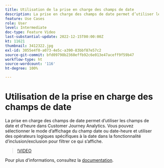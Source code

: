 ```yaml
---
title: Utilisation de la prise en charge des champs de date
description: La prise en charge des champs de date permet d’utiliser les champs de date et d’heure dans Customer Journey Analytics. Vous pouvez sélectionner le mode d’affichage du champ date ou date-heure et utiliser des opérateurs logiques spécifiques à la date dans la fonctionnalité d’inclusion/exclusion pour filtrer ce qui s’affiche.
feature: Use Cases
role: User
level: Intermediate
doc-type: Feature Video
last-substantial-update: 2022-12-15T00:00:00Z
kt: 11621
thumbnail: 3412322.jpg
exl-id: 3055e4f0-a073-4e5c-a390-83bbf87e57c2
source-git-commit: bfd09798b2360effb92c6e013e47aceff9f59b47
workflow-type: ht
source-wordcount: '116'
ht-degree: 100%

---
```


# Utilisation de la prise en charge des champs de date

La prise en charge des champs de date permet d’utiliser les champs de date et d’heure dans Customer Journey Analytics. Vous pouvez sélectionner le mode d’affichage du champ date ou date-heure et utiliser des opérateurs logiques spécifiques à la date dans la fonctionnalité d’inclusion/exclusion pour filtrer ce qui s’affiche.

>[!VIDEO](https://video.tv.adobe.com/v/3412322/?quality=12&learn=on)

Pour plus dʼinformations, consultez la [documentation](https://experienceleague.adobe.com/docs/analytics-platform/using/cja-usecases/data-views/data-views-usecases.html?lang=fr#date).
